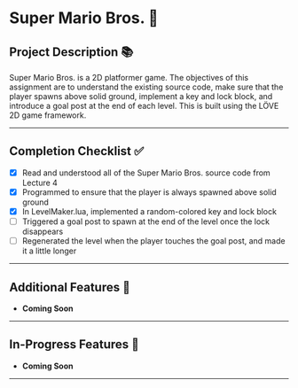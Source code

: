 # Super Mario Bros. 🍄

## Project Description 📚
Super Mario Bros. is a 2D platformer game. The objectives of this assignment are to understand the existing source code, make sure that the player spawns above solid ground, implement a key and lock block, and introduce a goal post at the end of each level. This is built using the LÖVE 2D game framework.

---

## Completion Checklist ✅
- [x] Read and understood all of the Super Mario Bros. source code from Lecture 4
- [x] Programmed to ensure that the player is always spawned above solid ground
- [x] In LevelMaker.lua, implemented a random-colored key and lock block
- [ ] Triggered a goal post to spawn at the end of the level once the lock disappears
- [ ] Regenerated the level when the player touches the goal post, and made it a little longer

---

## Additional Features 🌟
- **Coming Soon**

---

## In-Progress Features 🚧
- **Coming Soon**

---